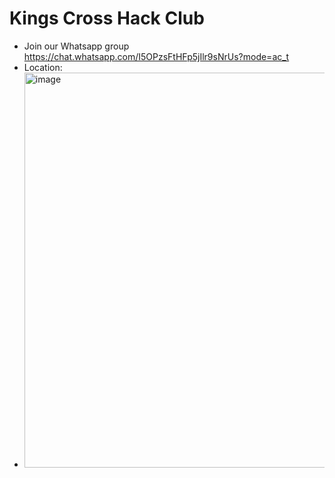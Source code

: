 # Kings Cross Hack Club

- Join our Whatsapp group https://chat.whatsapp.com/I5OPzsFtHFp5jIlr9sNrUs?mode=ac_t
- Location:
- <img width="868" height="632" alt="image" src="https://github.com/user-attachments/assets/bea9d2b5-6cd2-4401-82ed-207bbe0d57ff" />
